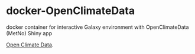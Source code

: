 # docker-OpenClimateData
docker container for interactive Galaxy environment with OpenClimateData (MetNo) Shiny app

[Open Climate Data](https://github.com/metno/OpenClimateData).
